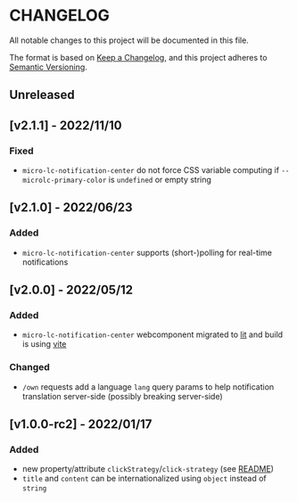 # CHANGELOG

All notable changes to this project will be documented in this file.

The format is based on [Keep a Changelog](https://keepachangelog.com/en/1.0.0/),
and this project adheres to [Semantic Versioning](https://semver.org/spec/v2.0.0.html).

## Unreleased

## [v2.1.1] - 2022/11/10

### Fixed

- `micro-lc-notification-center` do not force CSS variable computing if `--microlc-primary-color` is `undefined` or empty string

## [v2.1.0] - 2022/06/23

### Added

- `micro-lc-notification-center` supports (short-)polling for real-time notifications

## [v2.0.0] - 2022/05/12

### Added

- `micro-lc-notification-center` webcomponent migrated to [lit](https://lit.dev/) and build is using [vite](https://vitejs.dev/)

### Changed

- `/own` requests add a language `lang` query params to help notification translation server-side (possibly breaking server-side)

## [v1.0.0-rc2] - 2022/01/17

### Added
  
- new property/attribute `clickStrategy`/`click-strategy` (see [README](./README.md#on-click-strategies))
- `title` and `content` can be internationalized using `object` instead of `string`

